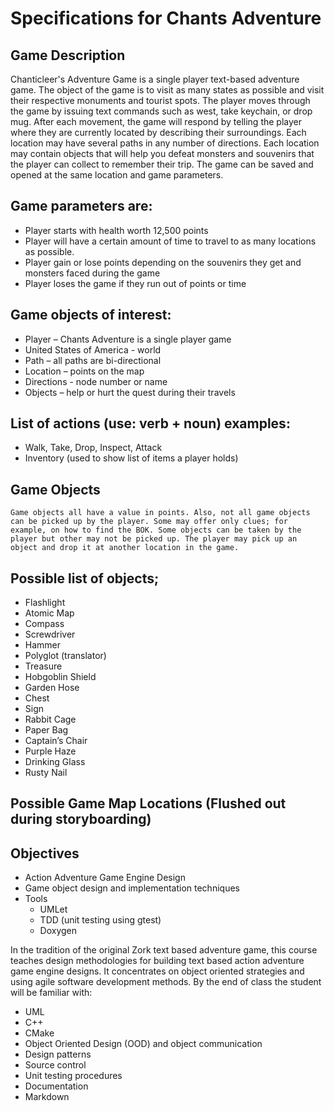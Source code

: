 # Specifications for Chants Adventure

## Game Description

Chanticleer's Adventure Game is a single player text-based adventure game. The object of the game is to visit as many states as possible and visit their respective monuments and tourist spots. The player moves through the game by issuing text commands such as west, take keychain, or drop mug. After each movement, the game will respond by telling the player where they are currently located by describing their surroundings. Each location may have several paths in any number of directions. Each location may contain objects that will help you defeat monsters and souvenirs that the player can collect to remember their trip. The game can be saved and opened at the same location and game parameters.

## Game parameters are:

-	Player starts with health worth 12,500 points
-	Player will have a certain amount of time to travel to as many locations as possible.
-	Player gain or lose points depending on the souvenirs they get and monsters faced during the game
-	Player loses the game if they run out of points or time

## Game objects of interest:
 
-	Player – Chants Adventure is a single player game
-	United States of America - world
-	Path – all paths are bi-directional
-	Location – points on the map
-	Directions - node number or name
-	Objects – help or hurt the quest during their travels

## List of actions (use: verb + noun) examples:

-	Walk, Take, Drop, Inspect, Attack
-	Inventory (used to show list of items a player holds)

## Game Objects

	Game objects all have a value in points. Also, not all game objects can be picked up by the player. Some may offer only clues; for example, on how to find the BOK. Some objects can be taken by the player but other may not be picked up. The player may pick up an object and drop it at another location in the game.

## Possible list of objects;
-	Flashlight
-	Atomic Map
-	Compass
-	Screwdriver
-	Hammer
-	Polyglot (translator)
-	Treasure
-	Hobgoblin Shield
-	Garden Hose
-	Chest
-	Sign
-	Rabbit Cage
-	Paper Bag
-	Captain’s Chair
-	Purple Haze
-	Drinking Glass
-	Rusty Nail

## Possible Game Map Locations (Flushed out during storyboarding)

## Objectives
-	Action Adventure Game Engine Design 
-	Game object design and implementation techniques
-	Tools
    -	UMLet
    -   TDD (unit testing using gtest)
    -   Doxygen


In the tradition of the original Zork text based adventure game, this course teaches design methodologies for building text based action adventure game engine designs. It concentrates on object oriented strategies and using agile software development methods. By the end of class the student will be familiar with:
-	UML
-	C++
-   CMake
-	Object Oriented Design (OOD) and object communication
-	Design patterns
-	Source control
-	Unit testing procedures
-   Documentation
-   Markdown
